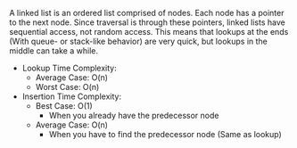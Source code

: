 A linked list is an ordered list comprised of nodes. Each node has a pointer to
the next node. Since traversal is through these pointers, linked lists have
sequential access, not random access. This means that lookups at the ends (With
queue- or stack-like behavior) are very quick, but lookups in the middle can
take a while. 

* Lookup Time Complexity:
	* Average Case: O(n)
	* Worst Case: O(n)
* Insertion Time Complexity:
	* Best Case: O(1)
		* When you already have the predecessor node
	* Average Case: O(n)
		* When you have to find the predecessor node (Same as lookup)
